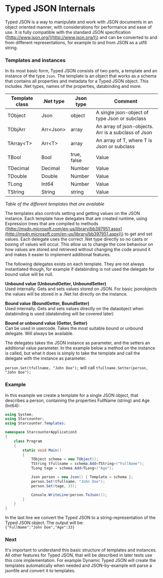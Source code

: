 # Typed JSON Internals

Typed JSON is a way to manipulate and work with JSON documents in an object oriented manner, with considerations for performance and ease of use. It is fully compatible with the standard JSON specification \([http://www.json.org/](http://www.json.org/)\) and can be converted to and from different representations, for example to and from JSON as a utf8 string.

### Templates and instances

In its most basic form, Typed JSON consists of two parts, a template and an instance of the type `Json`. The template is an object that works as a schema that contains all properties and metadata for a Typed JSON object. This includes .Net types, names of the properties, databinding and more.



| Template class | .Net type | Json type | Comment |
| --- | --- | --- | --- |
| TObject | Json | object | A single json-object of type Json or subclass |
| TObjArr | Arr&lt;Json&gt; | array | An array of json-objects. Arr is a subclass of Json |
| TArray&lt;T&gt; | Arr&lt;T&gt; | array | An array of T, where T is Json or subclass |
| TBool | Bool | true, false | Value |
| TDecimal | Decimal | Number | Value |
| TDouble | Double | Number | Value |
| TLong | Int64 | Number | Value |
| TString | String | string | Value |

_Table of the different templates that are available_

The templates also controls setting and getting values on the JSON instance. Each template have delegates that are created runtime, using Expression trees that are compiled to methods \([http://msdn.microsoft.com/en-us/library/bb397951.aspx](http://msdn.microsoft.com/en-us/library/bb397951.aspx)\) to get and set values. Each delegate uses the correct .Net type directly so no casts or boxing of values will occur. This allow us to change the core behaviour on how values are stored and retrieved without changing the code around it and makes it easier to implement additional features.

The following delegates exists on each template. They are not always instantiated though, for example if databinding is not used the delegate for bound value will be null.

**Unbound value \(UnboundGetter, UnboundSetter\)**  
Used internally. Gets and sets values stored on JSON. For basic jsonobjects the values will be stored in a .Net list directly on the instance.

**Bound value \(BoundGetter, BoundSetter\)**  
Used internally. Gets and sets values directly on the dataobject when databinding is used \(databinding will be covered later\)

**Bound or unbound value \(Getter, Setter\)**  
Can be used in usercode. Takes the most suitable bound or unbound delegate. Will always be available.

The delegates takes the JSON instance as parameter, and the setters an additional value parameter. In the example below a method on the instance is called, but what it does is simply to take the template and call the delegate with the instance as parameter.

`person.Set(tfullname, "John Doe");` will call `tfullname.Setter(person, "John Doe");`



### Example

In this example we create a template for a single JSON object, that describes a person, containing the properties FullName \(string\) and Age \(Int64\):

```csharp
using System;
using Starcounter;
using Starcounter.Templates;

namespace StarcounterApplication3
{
    class Program
    {
        static void Main()
        {
            TObject schema = new TObject();
            TString tfullname = schema.Add<TString>("FullName");
            TLong tage = schema.Add<TLong>("Age");

            Json person = new Json() { Template = schema };
            person.Set(tfullname, "John Doe");
            person.Set(tage, 33);

            Console.WriteLine(person.ToJson());
        }
    }
}
```

In the last line we convert the Typed JSON to a string-representation of the Typed JSON object. The output will be:  
`{"FullName":"John Doe","Age":33}`

### Next

It's important to understand this basic structure of templates and instances. All other features for Typed JSON, that will be described in later texts use this core implementation. For example Dynamic Typed JSON will create the templates automatically when needed and JSON-by-example will parse a jsonfile and convert it to templates.

